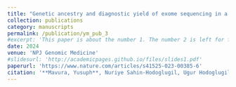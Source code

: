 ```yaml
---
title: "Genetic ancestry and diagnostic yield of exome sequencing in a diverse population"
collection: publications
category: manuscripts
permalink: /publication/ym_pub_3
#excerpt: 'This paper is about the number 1. The number 2 is left for future work.'
date: 2024
venue: 'NPJ Genomic Medicine'
#slidesurl: 'http://academicpages.github.io/files/slides1.pdf'
paperurl: 'https://www.nature.com/articles/s41525-023-00385-6'
citation: '**Mavura, Yusuph**, Nuriye Sahin-Hodoglugil, Ugur Hodoglugil, Mark Kvale, Pierre-Marie Martin, Jessica Van Ziffle, W. Patrick Devine, ... & Neil Risch. NPJ Genomic Medicine 9, no. 1 (2024): 1.'
---
```

